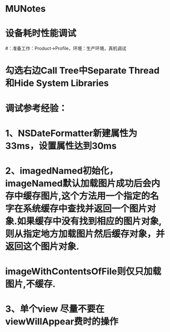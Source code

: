 # MUNotes
# 设备耗时性能调试
#：准备工作：Product->Profile，环境：生产环境，真机调试
# 勾选右边Call Tree中Separate Thread和Hide System Libraries
# 调试参考经验：
# 1、NSDateFormatter新建属性为33ms，设置属性达到30ms
# 2、imagedNamed初始化，imageNamed默认加载图片成功后会内存中缓存图片,这个方法用一个指定的名字在系统缓存中查找并返回一个图片对象.如果缓存中没有找到相应的图片对象,则从指定地方加载图片然后缓存对象，并返回这个图片对象.
#   imageWithContentsOfFile则仅只加载图片,不缓存.
# 3、单个view 尽量不要在viewWillAppear费时的操作
#
#
#
#
#
#
#
#
#
#
#
#
#
#
#
#
#
#
#
#
#
#
#
#